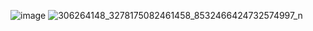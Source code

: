 ![image](https://user-images.githubusercontent.com/107903680/194087389-4d79b25c-47f3-4813-acff-0c2a7bd51774.png)
![306264148_3278175082461458_8532466424732574997_n](https://user-images.githubusercontent.com/107903680/194211369-7855d337-e20c-4167-a25b-93e21990aefd.jpg)
